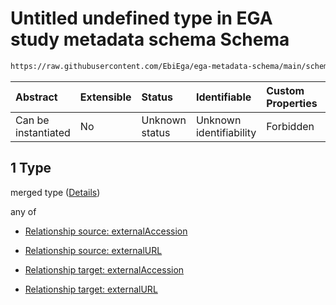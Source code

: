 # Untitled undefined type in EGA study metadata schema Schema

```txt
https://raw.githubusercontent.com/EbiEga/ega-metadata-schema/main/schemas/EGA.study.json#/properties/studyRelationships/items/allOf/1/anyOf/2/allOf/1
```



| Abstract            | Extensible | Status         | Identifiable            | Custom Properties | Additional Properties | Access Restrictions | Defined In                                                                 |
| :------------------ | :--------- | :------------- | :---------------------- | :---------------- | :-------------------- | :------------------ | :------------------------------------------------------------------------- |
| Can be instantiated | No         | Unknown status | Unknown identifiability | Forbidden         | Allowed               | none                | [EGA.study.json\*](../../../schemas/EGA.study.json "open original schema") |

## 1 Type

merged type ([Details](ega-11-properties-study-relationships-items-allof-relationship-constraints-for-a-study-anyof-relationships-of-external-accessions-and-urls-optional-ones-allof-1.md))

any of

*   [Relationship source: externalAccession](ega-4-definitions-relationship-source-externalaccession.md "check type definition")

*   [Relationship source: externalURL](ega-4-definitions-relationship-source-externalurl.md "check type definition")

*   [Relationship target: externalAccession](ega-4-definitions-relationship-target-externalaccession.md "check type definition")

*   [Relationship target: externalURL](ega-4-definitions-relationship-target-externalurl.md "check type definition")
